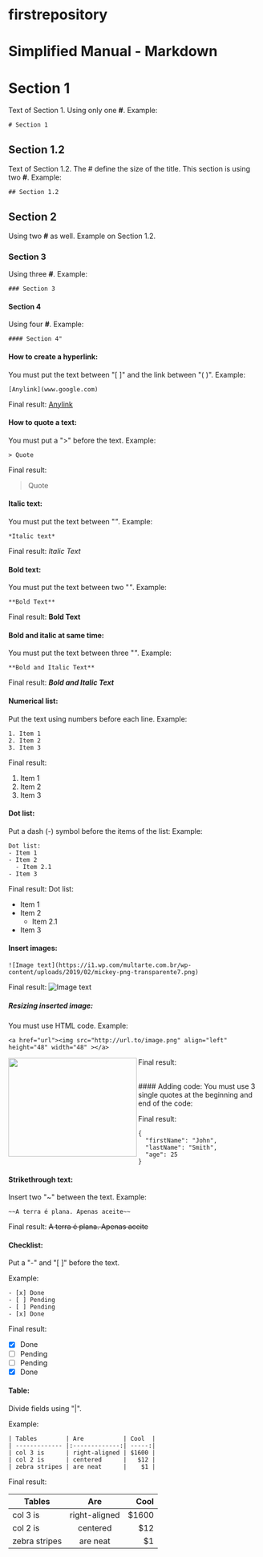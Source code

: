 # firstrepository

# Simplified Manual - Markdown

# Section 1
Text of Section 1.
Using only one **#**. 
Example:
```
# Section 1
```

## Section 1.2
Text of Section 1.2.
The # define the size of the title.
This section is using two **#**. 
Example: 
```
## Section 1.2
```

## Section 2
Using two **#** as well. Example on Section 1.2.

### Section 3
Using three **#**. 
Example: 
```
### Section 3
```

#### Section 4
Using four **#**. 
Example:
```
#### Section 4"
```

#### How to create a hyperlink:
You must put the text between "[ ]" and the link between "( )".
Example:
```
[Anylink](www.google.com)
```
Final result: [Anylink](www.google.com)

#### How to quote a text:
You must put a ">" before the text.
Example:
```
> Quote
```
Final result:
> Quote

#### Italic text:
You must put the text between "*"*.
Example:
```
*Italic text*
```
Final result: *Italic Text*

#### Bold text:
You must put the text between two "*"*.
Example:
```
**Bold Text**
```
Final result:
**Bold Text**

#### Bold and italic at same time:
You must put the text between three "*"*.
Example:
```
**Bold and Italic Text**
```
Final result:
***Bold and Italic Text***

#### Numerical list:
Put the text using numbers before each line.
Example: 
```
1. Item 1
2. Item 2
3. Item 3
```

Final result:
1. Item 1
2. Item 2
3. Item 3

#### Dot list:
Put a dash (-) symbol before the items of the list:
Example:
```
Dot list:
- Item 1
- Item 2
  - Item 2.1
- Item 3
```

Final result:
Dot list:
- Item 1
- Item 2
  - Item 2.1
- Item 3

#### Insert images:
```
![Image text](https://i1.wp.com/multarte.com.br/wp-content/uploads/2019/02/mickey-png-transparente7.png)
```

Final result:
![Image text](https://i1.wp.com/multarte.com.br/wp-content/uploads/2019/02/mickey-png-transparente7.png)

##### Resizing inserted image: 
You must use HTML code.
Example: 
```
<a href="url"><img src="http://url.to/image.png" align="left" height="48" width="48" ></a>
```
Final result:
<a href="Image"><img src="https://i1.wp.com/multarte.com.br/wp-content/uploads/2019/02/mickey-png-transparente7.png" align="left" height="197" width="256" ></a>

<br> 
#### Adding code:
You must use 3 single quotes at the beginning and end of the code:

Final result:
```
{
  "firstName": "John",
  "lastName": "Smith",
  "age": 25
}
```

#### Strikethrough text:
Insert two "~" between the text. 
Example: 
```
~~A terra é plana. Apenas aceite~~
```
Final result:
~~A terra é plana. Apenas aceite~~


#### Checklist:
Put a "-" and "[ ]" before the text.

Example:
```
- [x] Done
- [ ] Pending
- [ ] Pending
- [x] Done
```

Final result:
- [x] Done
- [ ] Pending
- [ ] Pending
- [x] Done

#### Table:
Divide fields using "|".

Example: 
```
| Tables        | Are           | Cool  |
| ------------- |:-------------:| -----:|
| col 3 is      | right-aligned | $1600 |
| col 2 is      | centered      |   $12 |
| zebra stripes | are neat      |    $1 |
```

Final result:

| Tables        | Are           | Cool  |
| ------------- |:-------------:| -----:|
| col 3 is      | right-aligned | $1600 |
| col 2 is      | centered      |   $12 |
| zebra stripes | are neat      |    $1 |

